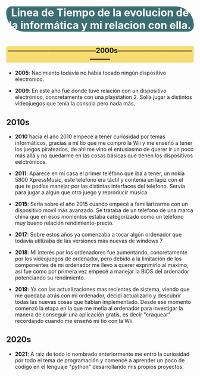 # <p style="background-color:#3c6e71; color:white; font-size:100%; text-align:center; border-radius: 15px 50px;"> Linea de Tiempo de la evolucion de la informática y mi relacion con ella.

# <p style="background-color:#F7DC6F; color:black; font-size:65%; text-align:center; border-radius: 5px 0px;"> ―――――――――――――2000s――――――――――――――


- **2005**: Nacimiento todavía no había tocado ningún dispositivo electronico.

- **2009**: En este año fue donde tuve relación con un dispositivo electrónico, concretamente con una playstation 2. Solía jugar a distintos videojuegos que tenía la consola pero nada más.

## 2010s

- **2010** hacia el año 2010 empecé a tener curiosidad por temas informáticos, gracias a mi tío que me compró la Wii y me enseñó a tener los juegos pirateados, de ahi me vino el entusiasmo de querer ir un poco más allá y no quedarme en las cosas básicas que tienen los dispositivos eelctrónicos.

- **2011**: Aparece en mi casa el primer teléfono que iba a tener, un nokia 5800 XpressMusic, este telefono era táctil y contenia un lapiz con el que te podías manejar por las distintas interfaces del telefono. Servía para jugar a algún que otro juego y reproducir musica.

- **2015**: Sería sobre el año 2015 cuando empecé a familiarizarme con un dispositivo movil más avanzado.
Se trataba de un telefono de una marca china que en esos momentos estaba categorizado como un telefono muy bueno relación rendimiento-precio.

- **2017**: Sobre estos años ya comenzaba a tocar algún ordenador que todavía utilizaba de las versiones más nuevas de windows 7

- **2018**: Mi interés por los ordenadores fue aumentando, concretamente por los videojuegos de ordenador, pero debido a la limitación de los componentes de mi ordenador me llevo a querer exprimirlo al maximo, asi fue como por primera vez empecé a manejar la BIOS del ordenador potenciando su rendimiento.

- **2019**: Ya con las actualizaciones mas recientes de sistema, viendo que me quedaba atrás con mi ordenador, decidí actualizarlo y descubrir todas las nuevas cosas que habían implementado. Desde ese momento comenzó la etapa en la que me metía al ordenador para investigar la manera de conseguir una aplicación gratis, es decir "craquear" recordando cuando me enseñó mi tío con la Wii.

## 2020s
- **2021**: A raiz de todo lo nombrado anteriormente me entró la curiosidad por todo el tema de programación y comencé a aprender un poco de codigo en el lenguaje "python" desarrollando mis propios proyectos.

